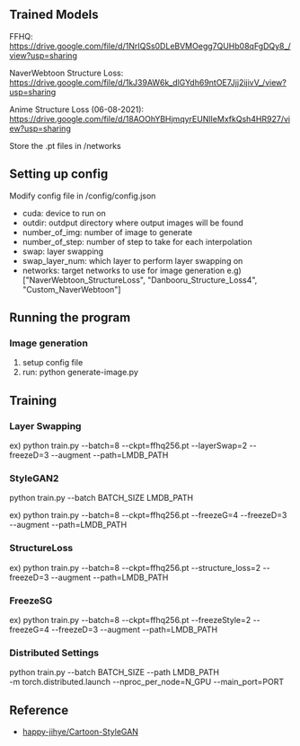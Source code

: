## Trained Models

FFHQ: https://drive.google.com/file/d/1NrIQSs0DLeBVMOegg7QUHb08qFgDQy8_/view?usp=sharing

NaverWebtoon Structure Loss: https://drive.google.com/file/d/1kJ39AW6k_dlGYdh69ntOE7Jjj2ijivV_/view?usp=sharing

Anime Structure Loss (06-08-2021): https://drive.google.com/file/d/18AOOhYBHjmqyrEUNlIeMxfkQsh4HR927/view?usp=sharing

Store the .pt files in /networks

## Setting up config

Modify config file in /config/config.json
- cuda: device to run on
- outdir: outdput directory where output images will be found
- number_of_img: number of image to generate
- number_of_step: number of step to take for each interpolation
- swap: layer swapping
- swap_layer_num: which layer to perform layer swapping on
- networks: target networks to use for image generation
e.g) ["NaverWebtoon_StructureLoss", "Danbooru_Structure_Loss4", "Custom_NaverWebtoon"]


## Running the program

### Image generation
1) setup config file
2) run: python generate-image.py

## Training

### Layer Swapping
ex) python train.py --batch=8 --ckpt=ffhq256.pt --layerSwap=2 --freezeD=3 --augment --path=LMDB_PATH

### StyleGAN2
python train.py --batch BATCH_SIZE LMDB_PATH

ex) python train.py --batch=8 --ckpt=ffhq256.pt --freezeG=4 --freezeD=3 --augment --path=LMDB_PATH

### StructureLoss
ex) python train.py --batch=8 --ckpt=ffhq256.pt --structure_loss=2 --freezeD=3 --augment --path=LMDB_PATH

### FreezeSG
ex) python train.py --batch=8 --ckpt=ffhq256.pt --freezeStyle=2 --freezeG=4 --freezeD=3 --augment --path=LMDB_PATH


### Distributed Settings
python train.py --batch BATCH_SIZE --path LMDB_PATH \
    -m torch.distributed.launch --nproc_per_node=N_GPU --main_port=PORT


## Reference

- [happy-jihye/Cartoon-StyleGAN](https://github.com/happy-jihye/Cartoon-StyleGAN)

